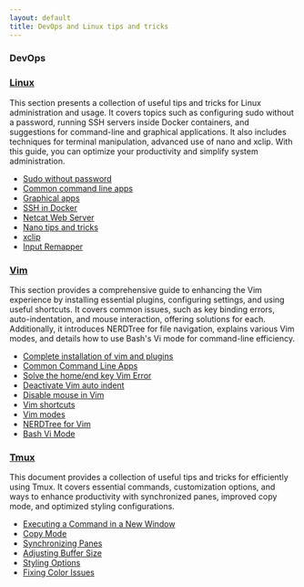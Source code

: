 ```yaml
---
layout: default
title: DevOps and Linux tips and tricks
---
```


### DevOps

### [Linux](linux.md)

This section presents a collection of useful tips and tricks for Linux administration and usage. It covers topics such as configuring sudo without a password, running SSH servers inside Docker containers, and suggestions for command-line and graphical applications. It also includes techniques for terminal manipulation, advanced use of nano and xclip. With this guide, you can optimize your productivity and simplify system administration.

- [Sudo without password](linux.md#sudo-without-password)
- [Common command line apps](linux.md#common-command-line-apps)
- [Graphical apps](linux.md#graphical-apps)
- [SSH in Docker](linux.md#ssh-in-docker)
- [Netcat Web Server](linux.md#netcat-web-server)
- [Nano tips and tricks](linux.md#nano-tips-and-tricks)
- [xclip](linux.md#xclip)
- [Input Remapper](linux.md#input-remapper)

### [Vim](vim.md#vim)

This section provides a comprehensive guide to enhancing the Vim experience by installing essential plugins, configuring settings, and using useful shortcuts. It covers common issues, such as key binding errors, auto-indentation, and mouse interaction, offering solutions for each. Additionally, it introduces NERDTree for file navigation, explains various Vim modes, and details how to use Bash's Vi mode for command-line efficiency.

- [Complete installation of vim and plugins](vim.md#complete-installation-of-vim-and-plugins)
- [Common Command Line Apps](vim.md#common-command-line-apps)
- [Solve the home/end key Vim Error](vim.md#solve-the-homeend-key-vim-error)
- [Deactivate Vim auto indent](vim.md#deactivate-vim-auto-indent)
- [Disable mouse in Vim](vim.md#disable-mouse-in-vim)
- [Vim shortcuts](vim.md#vim-shortcuts)
- [Vim modes](vim.md#vim-modes)
- [NERDTree for Vim](vim.md#nerdtree-for-vim)
- [Bash Vi Mode](vim.md#bash-vi-mode)

### [Tmux](tmux.md)

This document provides a collection of useful tips and tricks for efficiently using Tmux. It covers essential commands, customization options, and ways to enhance productivity with synchronized panes, improved copy mode, and optimized styling configurations.

- [Executing a Command in a New Window](tmux.md#executing-a-command-in-a-new-window)
- [Copy Mode](tmux.md#copy-mode)
- [Synchronizing Panes](tmux.md#synchronizing-panes)
- [Adjusting Buffer Size](tmux.md#adjusting-buffer-size)
- [Styling Options](tmux.md#styling-options)
- [Fixing Color Issues](tmux.md#fixing-color-issues)



